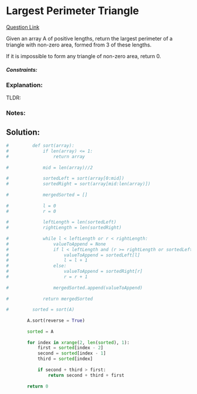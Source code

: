 # Largest Perimeter Triangle  

[Question Link](https://leetcode.com/problems/largest-perimeter-triangle/)  

Given an array A of positive lengths, return the largest perimeter of a triangle with non-zero area, formed from 3 of these lengths.  

If it is impossible to form any triangle of non-zero area, return 0.  

##### Constraints:

### Explanation:
TLDR: 

### Notes:


## Solution:
```Python
#         def sort(array):
#             if len(array) <= 1:
#                 return array
            
#             mid = len(array)//2
        
#             sortedLeft = sort(array[0:mid])
#             sortedRight = sort(array[mid:len(array)])
            
#             mergedSorted = []
                
#             l = 0
#             r = 0
            
#             leftLength = len(sortedLeft)
#             rightLength = len(sortedRight)
            
#             while l < leftLength or r < rightLength:
#                 valueToAppend = None
#                 if l < leftLength and (r >= rightLength or sortedLeft[l] >= sortedRight[r]):
#                     valueToAppend = sortedLeft[l]
#                     l = l + 1
#                 else:
#                     valueToAppend = sortedRight[r]
#                     r = r + 1
                    
#                 mergedSorted.append(valueToAppend)
            
#             return mergedSorted
        
#         sorted = sort(A)
        
        A.sort(reverse = True)
        
        sorted = A
        
        for index in xrange(2, len(sorted), 1):
            first = sorted[index - 2]
            second = sorted[index - 1]
            third = sorted[index]
            
            if second + third > first:
                return second + third + first
            
        return 0
```